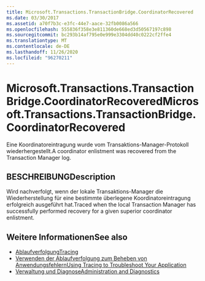 ```yaml
---
title: Microsoft.Transactions.TransactionBridge.CoordinatorRecovered
ms.date: 03/30/2017
ms.assetid: a70f7b3c-e3fc-44e7-aace-32fb0086a566
ms.openlocfilehash: 555836f358e3e811360de668ed3d50567197c898
ms.sourcegitcommit: bc293b14af795e0e999e3304dd40c0222cf2ffe4
ms.translationtype: MT
ms.contentlocale: de-DE
ms.lasthandoff: 11/26/2020
ms.locfileid: "96270211"
---
```

# <a name="microsofttransactionstransactionbridgecoordinatorrecovered"></a><span data-ttu-id="17cf8-102">Microsoft.Transactions.TransactionBridge.CoordinatorRecovered</span><span class="sxs-lookup"><span data-stu-id="17cf8-102">Microsoft.Transactions.TransactionBridge.CoordinatorRecovered</span></span>

<span data-ttu-id="17cf8-103">Eine Koordinatoreintragung wurde vom Transaktions-Manager-Protokoll wiederhergestellt.</span><span class="sxs-lookup"><span data-stu-id="17cf8-103">A coordinator enlistment was recovered from the Transaction Manager log.</span></span>  
  
## <a name="description"></a><span data-ttu-id="17cf8-104">BESCHREIBUNG</span><span class="sxs-lookup"><span data-stu-id="17cf8-104">Description</span></span>  

 <span data-ttu-id="17cf8-105">Wird nachverfolgt, wenn der lokale Transaktions-Manager die Wiederherstellung für eine bestimmte überlegene Koordinatoreintragung erfolgreich ausgeführt hat.</span><span class="sxs-lookup"><span data-stu-id="17cf8-105">Traced when the local Transaction Manager has successfully performed recovery for a given superior coordinator enlistment.</span></span>  
  
## <a name="see-also"></a><span data-ttu-id="17cf8-106">Weitere Informationen</span><span class="sxs-lookup"><span data-stu-id="17cf8-106">See also</span></span>

- [<span data-ttu-id="17cf8-107">Ablaufverfolgung</span><span class="sxs-lookup"><span data-stu-id="17cf8-107">Tracing</span></span>](index.md)
- [<span data-ttu-id="17cf8-108">Verwenden der Ablaufverfolgung zum Beheben von Anwendungsfehlern</span><span class="sxs-lookup"><span data-stu-id="17cf8-108">Using Tracing to Troubleshoot Your Application</span></span>](using-tracing-to-troubleshoot-your-application.md)
- [<span data-ttu-id="17cf8-109">Verwaltung und Diagnose</span><span class="sxs-lookup"><span data-stu-id="17cf8-109">Administration and Diagnostics</span></span>](../index.md)
